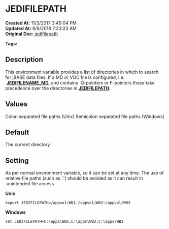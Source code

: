 # JEDIFILEPATH

**Created At:** 11/3/2017 3:49:04 PM  
**Updated At:** 8/8/2018 7:23:23 AM  
**Original Doc:** [jedifilepath](https://docs.jbase.com/41717-environment-variables/jedifilepath)  

**Tags:**
<badge text='jdirectories' vertical='middle' />
<badge text='environment variables' vertical='middle' />

## Description

This environment variable provides a list of directories in which to search for jBASE data files. If a MD or VOC file is configured, i.e.  [**JEDIFILENAME\_MD**](./../jedifilename_md), and contains  Q-pointers or F-pointers these take precedence over the directories in [**JEDIFILEPATH**](./.)**.**



## Values

Colon separated file paths (Unix)
Semicolon separated file paths (Windows)



## Default

The current directory



## Setting

As per normal environment variable, so it can be set at any time. The use of relative file paths (such as '.') should be avoided as it can result in  unintended file access

**Unix**

```
export JEDIFILEPATH=/appvol/WB1:/appvol/WB2:/appvol/WB3
```



**Windows**

```
set JEDIFILEPATH=C:\apps\WB1;C:\apps\WB2;C:\apps\WB3
```
